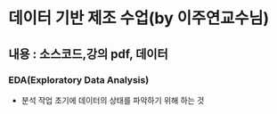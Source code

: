 # 데이터 기반 제조 수업(by 이주연교수님)

## 내용 : 소스코드,강의 pdf, 데이터

### EDA(Exploratory Data Analysis)
- 분석 작업 초기에 데이터의 상태를 파악하기 위해 하는 것 
